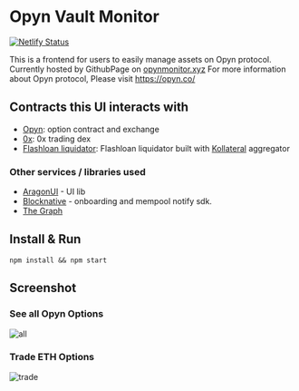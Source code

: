 # Opyn Vault Monitor

[![Netlify Status](https://api.netlify.com/api/v1/badges/aff350a5-fd8c-49c8-b8c6-c96bd69d5343/deploy-status)](https://app.netlify.com/sites/heuristic-babbage-d6f109/deploys)

This is a frontend for users to easily manage assets on Opyn protocol. Currently hosted by GithubPage on [opynmonitor.xyz](https://opynmonitor.xyz/#/) For more information about Opyn protocol, Please visit https://opyn.co/

## Contracts this UI interacts with

* [Opyn](https://github.com/opynfinance/Convexity-Protocol): option contract and exchange
* [0x](https://0x.org/): 0x trading dex
* [Flashloan liquidator](https://github.com/antoncoding/LiquidatorBot): Flashloan liquidator built with [Kollateral](https://www.kollateral.co/) aggregator

### Other services / libraries used

* [AragonUI](https://github.com/aragon/aragon-ui) - UI lib
* [Blocknative](https://www.blocknative.com/) - onboarding and mempool notify sdk.
* [The Graph](https://thegraph.com/)

## Install & Run

```shell
npm install && npm start
```

## Screenshot

### See all Opyn Options

![all](https://i.imgur.com/yisoOuF.png)

### Trade ETH Options

![trade](https://i.imgur.com/r1vTdIz.png)
